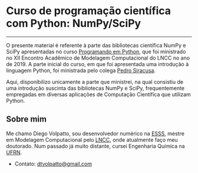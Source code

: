 # Curso de programação científica com Python: NumPy/SciPy
-----------------------------------------------------------

O presente material é referente à parte das bibliotecas científica NumPy e SciPy apresentadas no curso 
[Programando em Python](https://pedrosiracusa.com/curso_python_eamc/), que foi ministrado no XII Encontro Acadêmico de
Modelagem Computacional do LNCC no ano de 2019. A parte inicial do curso, em que foi apresentada uma introdução à linguagem Python, foi ministrada pelo colega [Pedro Siracusa](https://pedrosiracusa.com/).

Aqui, disponibilizo unicamente a parte que ministrei, na qual consistiu de uma introdução suscinta das bibliotecas NumPy e SciPy, frequentemente empregadas em diversas aplicações de Computação Científica que utilizam Python.

## Sobre mim

Me chamo Diego Volpatto, sou desenvolvedor numérico na [ESSS](https://www.esss.co/), mestre em Modelagem Computacional pelo
[LNCC](http://www.lncc.br/estrutura/default.php), onde atualmente faço meu doutorado. Num passado já muito distante, cursei 
Engenharia Química na [UFRN](https://www.ufrn.br/).

* Contato: dtvolpatto@gmail.com
